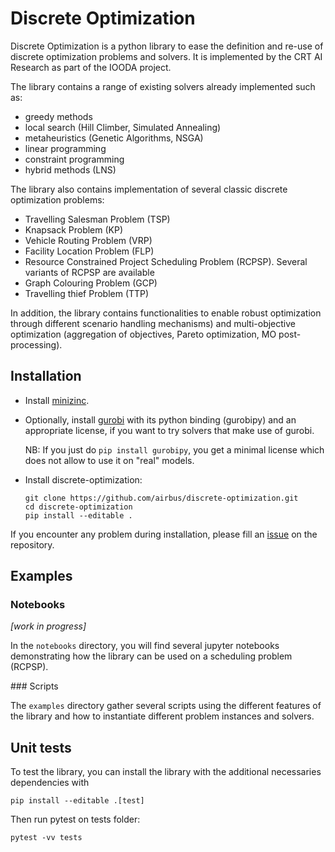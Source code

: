 # Discrete Optimization

Discrete Optimization is a python library to ease the definition and re-use of discrete optimization problems and solvers. It is implemented by the CRT AI Research as part of the IOODA project.

The library contains a range of existing solvers already implemented such as:
* greedy methods
* local search (Hill Climber, Simulated Annealing)
* metaheuristics (Genetic Algorithms, NSGA)
* linear programming
* constraint programming
* hybrid methods (LNS)

The library also contains implementation of several classic discrete optimization problems:
* Travelling Salesman Problem (TSP)
* Knapsack Problem (KP)
* Vehicle Routing Problem (VRP)
* Facility Location Problem (FLP)
* Resource Constrained Project Scheduling Problem (RCPSP). Several variants of RCPSP are available
* Graph Colouring Problem (GCP)
* Travelling thief Problem (TTP)

In addition, the library contains functionalities to enable robust optimization
through different scenario handling mechanisms) and multi-objective optimization
(aggregation of objectives, Pareto optimization, MO post-processing).


## Installation

- Install [minizinc](https://www.minizinc.org/).
- Optionally, install [gurobi](https://www.gurobi.com/) with its python binding (gurobipy)
  and an appropriate license, if you want to try solvers that make use of gurobi.

  NB: If you just do `pip install gurobipy`, you get a minimal license which does not allow to use it on "real" models.
- Install discrete-optimization:
    ```shell
    git clone https://github.com/airbus/discrete-optimization.git
    cd discrete-optimization
    pip install --editable .
    ```


If you encounter any problem during installation,
please fill an [issue](https://github.com/airbus/discrete-optimization/issues)
on the repository.


## Examples

### Notebooks

*[work in progress]*

In the `notebooks` directory, you will find several jupyter notebooks demonstrating
how the library can be used on a scheduling problem (RCPSP).

[//]: # (The notebooks are well commented, highlighting different approaches
and demonstrating the use of different solvers.)

### Scripts

The `examples` directory gather several scripts using the different features of
the library and how to instantiate different problem instances and solvers.


## Unit tests

To test the library, you can install the library with the additional necessaries dependencies with
```shell
pip install --editable .[test]
```
Then run pytest on tests folder:
```shell
pytest -vv tests
```
